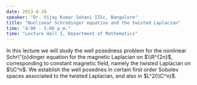 ```yaml
---
date: 2013-8-16
speaker: "Dr. Vijay Kumar Sohani IISc, Bangalore"
title: "Nonlinear Schrodinger equation and the twisted Laplacian"
time: "4:00 - 5:00 p.m." 
time: "Lecture Hall I, Department of Mathematics"
---
```

In this lecture we will study the well posedness problem for the nonlinear
Schr\\"{o}dinger equation for the magnetic Laplacian on $\\R^{2n}$,
corresponding to constant magnetic field, namely the twisted Laplacian on
$\\C^n$.
We establish the well posednes in certain first order Sobolev spaces
associated
to the twisted Laplacian, and also in $L^2(\\C^n)$.
